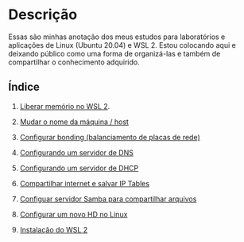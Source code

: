 # Descrição

Essas são minhas anotação dos meus estudos para laboratórios e aplicações de Linux (Ubuntu 20.04) e WSL 2. Estou colocando aqui e deixando público como uma forma de 
organizá-las e também de compartilhar o conhecimento adquirido.

## Índice

1. [Liberar memório no WSL 2](./liberar-memoria-wsl2).

2. [Mudar o nome da máquina / host](./mudar-nome-host)

3. [Configurar bonding (balanciamento de placas de rede)](./configurar-bonding)

4. [Configurando um servidor de DNS](./instalando-dns)

5. [Configurando um servidor de DHCP](./instalando-dhcp)

6. [Compartilhar internet e salvar IP Tables](./compartilhar-internet)

7. [Configuar servidor Samba para compartilhar arquivos](./samba-share)

8. [Configurar um novo HD no Linux](./novo-drive-linux)

9. [Instalação do WSL 2](./instalacao-wsl2)

<!--6. [Configuaração de um servidor de firewall no Ubuntu Server 20.04](./configuracao-firewall)-->